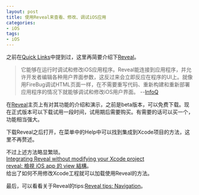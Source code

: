 ```yaml
---
layout: post 
title: 使用Reveal来查看、修改、调试iOS应用  
categories: 
- iOS 
tags:   
- iOS
---  
```



之前在[Quick Links][1]中提到过，这里再简要介绍下[Reveal][3]。

> 它能够在运行时调试和修改iOS应用程序。Reveal能连接到应用程序，并允许开发者编辑各种用户界面参数，这反过来会立即反应在程序的UI上。就像用FireBug调试HTML页面一样，在不需要重写代码、重新构建和重新部署应用程序的情况下就能够调试和修改iOS用户界面。  --[InfoQ][2]

在[Reveal][3]主页上有对其功能的介绍和演示，之前是beta版本，可以免费下载。现在正式版本可以下载试用一段时间，试用期后需要购买。有需要的话可以买一个，功能相当强大。

下载Reveal之后打开，在菜单中的Help中可以找到集成到Xcode项目的方法，这里不再赘述。

不过上述方法略显繁琐。  
[Integrating Reveal without modifying your Xcode project][4]   
[reveal: 檢視 iOS app 的 view 結構][5]。  
给出了如何不用修改Xcode工程就可以加载使用Reveal的方法。

最后，可以看看关于Reveal的tips:[Reveal tips: Navigation][6]。



[1]:http://wufawei.com/2013/11/quick-links/ 
[2]:http://www.infoq.com/cn/news/2013/07/debug_ios_apps_with_reveal 
[3]:http://revealapp.com/
[4]:http://blog.ittybittyapps.com/blog/2013/11/07/integrating-reveal-without-modifying-your-xcode-project/
[5]:http://adison.logdown.com/posts/159350-reveal-check-the-ios-app-view-structure
[6]:http://blog.ittybittyapps.com/blog/2013/09/26/reveal-shortcuts-and-tips/









